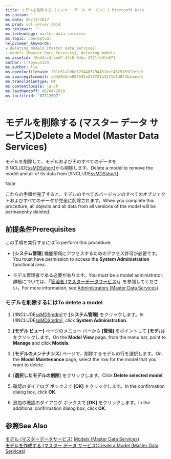 ```yaml
---
title: モデルを削除する (マスター データ サービス) | Microsoft Docs
ms.custom: ''
ms.date: 06/13/2017
ms.prod: sql-server-2014
ms.reviewer: ''
ms.technology: master-data-services
ms.topic: conceptual
helpviewer_keywords:
- deleting models [Master Data Services]
- models [Master Data Services], deleting models
ms.assetid: f0ad3cc4-aed7-47c8-94bc-2971fe9fe871
author: lrtoyou1223
ms.author: lle
ms.openlocfilehash: 261e31a2d8ef794483794451dcf482516922efe9
ms.sourcegitcommit: ad4d92dce894592a259721a1571b1d8736abacdb
ms.translationtype: MT
ms.contentlocale: ja-JP
ms.lasthandoff: 08/04/2020
ms.locfileid: "87712097"
---
```

# <a name="delete-a-model-master-data-services"></a><span data-ttu-id="f11a4-102">モデルを削除する (マスター データ サービス)</span><span class="sxs-lookup"><span data-stu-id="f11a4-102">Delete a Model (Master Data Services)</span></span>
  <span data-ttu-id="f11a4-103">モデルを削除して、モデルおよびそのすべてのデータを [!INCLUDE[ssMDSshort](../includes/ssmdsshort-md.md)]から削除します。</span><span class="sxs-lookup"><span data-stu-id="f11a4-103">Delete a model to remove the model and all of its data from [!INCLUDE[ssMDSshort](../includes/ssmdsshort-md.md)].</span></span>  
  
> [!NOTE]  
>  <span data-ttu-id="f11a4-104">これらの手順が完了すると、モデルのすべてのバージョンのすべてのオブジェクトおよびすべてのデータが完全に削除されます。</span><span class="sxs-lookup"><span data-stu-id="f11a4-104">When you complete this procedure, all objects and all data from all versions of the model will be permanently deleted.</span></span>  
  
## <a name="prerequisites"></a><span data-ttu-id="f11a4-105">前提条件</span><span class="sxs-lookup"><span data-stu-id="f11a4-105">Prerequisites</span></span>  
 <span data-ttu-id="f11a4-106">この手順を実行するには</span><span class="sxs-lookup"><span data-stu-id="f11a4-106">To perform this procedure:</span></span>  
  
-   <span data-ttu-id="f11a4-107">[**システム管理**] 機能領域にアクセスするためのアクセス許可が必要です。</span><span class="sxs-lookup"><span data-stu-id="f11a4-107">You must have permission to access the **System Administration** functional area.</span></span>  
  
-   <span data-ttu-id="f11a4-108">モデル管理者である必要があります。</span><span class="sxs-lookup"><span data-stu-id="f11a4-108">You must be a model administrator.</span></span> <span data-ttu-id="f11a4-109">詳細については、「[管理者 &#40;マスターデータサービス&#41;](administrators-master-data-services.md)」を参照してください。</span><span class="sxs-lookup"><span data-stu-id="f11a4-109">For more information, see [Administrators &#40;Master Data Services&#41;](administrators-master-data-services.md).</span></span>  
  
### <a name="to-delete-a-model"></a><span data-ttu-id="f11a4-110">モデルを削除するには</span><span class="sxs-lookup"><span data-stu-id="f11a4-110">To delete a model</span></span>  
  
1.  <span data-ttu-id="f11a4-111">[!INCLUDE[ssMDSmdm](../includes/ssmdsmdm-md.md)]で **[システム管理]** をクリックします。</span><span class="sxs-lookup"><span data-stu-id="f11a4-111">In [!INCLUDE[ssMDSmdm](../includes/ssmdsmdm-md.md)], click **System Administration**.</span></span>  
  
2.  <span data-ttu-id="f11a4-112">**[モデル ビュー]** ページのメニュー バーから **[管理]** をポイントして **[モデル]** をクリックします。</span><span class="sxs-lookup"><span data-stu-id="f11a4-112">On the **Model View** page, from the menu bar, point to **Manage** and click **Models**.</span></span>  
  
3.  <span data-ttu-id="f11a4-113">[**モデルのメンテナンス**] ページで、削除するモデルの行を選択します。</span><span class="sxs-lookup"><span data-stu-id="f11a4-113">On the **Model Maintenance** page, select the row for the model that you want to delete.</span></span>  
  
4.  <span data-ttu-id="f11a4-114">[**選択したモデルの削除**] をクリックします。</span><span class="sxs-lookup"><span data-stu-id="f11a4-114">Click **Delete selected model**.</span></span>  
  
5.  <span data-ttu-id="f11a4-115">確認のダイアログ ボックスで **[OK]** をクリックします。</span><span class="sxs-lookup"><span data-stu-id="f11a4-115">In the confirmation dialog box, click **OK**.</span></span>  
  
6.  <span data-ttu-id="f11a4-116">追加の確認のダイアログ ボックスで **[OK]** をクリックします。</span><span class="sxs-lookup"><span data-stu-id="f11a4-116">In the additional confirmation dialog box, click **OK**.</span></span>  
  
## <a name="see-also"></a><span data-ttu-id="f11a4-117">参照</span><span class="sxs-lookup"><span data-stu-id="f11a4-117">See Also</span></span>  
 <span data-ttu-id="f11a4-118">[モデル &#40;マスターデータサービス&#41;](../../2014/master-data-services/models-master-data-services.md) </span><span class="sxs-lookup"><span data-stu-id="f11a4-118">[Models &#40;Master Data Services&#41;](../../2014/master-data-services/models-master-data-services.md) </span></span>  
 [<span data-ttu-id="f11a4-119">モデルを作成する (マスター データ サービス)</span><span class="sxs-lookup"><span data-stu-id="f11a4-119">Create a Model &#40;Master Data Services&#41;</span></span>](../../2014/master-data-services/create-a-model-master-data-services.md)  
  
  
